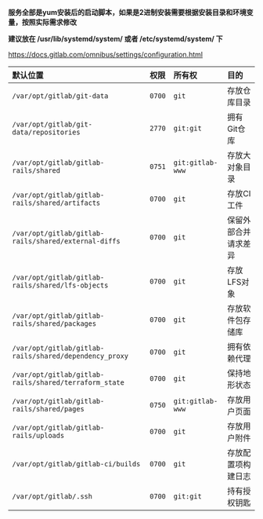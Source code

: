 **服务全部是yum安装后的启动脚本，如果是2进制安装需要根据安装目录和环境变量，按照实际需求修改**

**建议放在 /usr/lib/systemd/system/ 或者 /etc/systemd/system/ 下**

https://docs.gitlab.com/omnibus/settings/configuration.html



| 默认位置                                               | 权限   | 所有权           | 目的                 |
| :----------------------------------------------------- | :----- | :--------------- | :------------------- |
| `/var/opt/gitlab/git-data`                             | `0700` | `git`            | 存放仓库目录         |
| `/var/opt/gitlab/git-data/repositories`                | `2770` | `git:git`        | 拥有Git仓库          |
| `/var/opt/gitlab/gitlab-rails/shared`                  | `0751` | `git:gitlab-www` | 存放大对象目录       |
| `/var/opt/gitlab/gitlab-rails/shared/artifacts`        | `0700` | `git`            | 存放CI工件           |
| `/var/opt/gitlab/gitlab-rails/shared/external-diffs`   | `0700` | `git`            | 保留外部合并请求差异 |
| `/var/opt/gitlab/gitlab-rails/shared/lfs-objects`      | `0700` | `git`            | 存放LFS对象          |
| `/var/opt/gitlab/gitlab-rails/shared/packages`         | `0700` | `git`            | 存放软件包存储库     |
| `/var/opt/gitlab/gitlab-rails/shared/dependency_proxy` | `0700` | `git`            | 拥有依赖代理         |
| `/var/opt/gitlab/gitlab-rails/shared/terraform_state`  | `0700` | `git`            | 保持地形状态         |
| `/var/opt/gitlab/gitlab-rails/shared/pages`            | `0750` | `git:gitlab-www` | 存放用户页面         |
| `/var/opt/gitlab/gitlab-rails/uploads`                 | `0700` | `git`            | 存放用户附件         |
| `/var/opt/gitlab/gitlab-ci/builds`                     | `0700` | `git`            | 存放配置项构建日志   |
| `/var/opt/gitlab/.ssh`                                 | `0700` | `git:git`        | 持有授权钥匙         |

## 